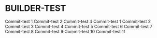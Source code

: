 # BUILDER-TEST
Commit-test 1
Commit-test 2
Commit-test 4
Commit-test 1
Commit-test 2
Commit-test 3
Commit-test 4
Commit-test 5
Commit-test 6
Commit-test 7
Commit-test 8
Commit-test 9
Commit-test 10
Commit-test 11
